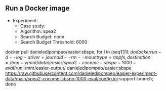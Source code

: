 
## Run a Docker image

 - Experiment: 
   - Case study: 
   - Algorithm: spea2
   - Search Budget: none
   - Search Budget Threshold: 6000

docker pull danieledipompeo/easier:sbspe; for i in $(seq 1 31); do docker run -d --log-driver=journald --rm --mount type=tmpfs,destination=/tmp -v /mnt/data/easier/spea2-cocome-sbspe-1000-eval/run$i:/mnt/easier-output/ danieledipompeo/easier:sbspe https://raw.githubusercontent.com/danieledipompeo/easier-experiment-data/main/spea2-cocome-sbspe-1000-eval/config.ini support-branch; done

